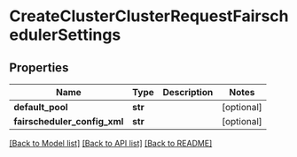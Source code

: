 # CreateClusterClusterRequestFairschedulerSettings

## Properties
Name | Type | Description | Notes
------------ | ------------- | ------------- | -------------
**default_pool** | **str** |  | [optional] 
**fairscheduler_config_xml** | **str** |  | [optional] 

[[Back to Model list]](../README.md#documentation-for-models) [[Back to API list]](../README.md#documentation-for-api-endpoints) [[Back to README]](../README.md)


